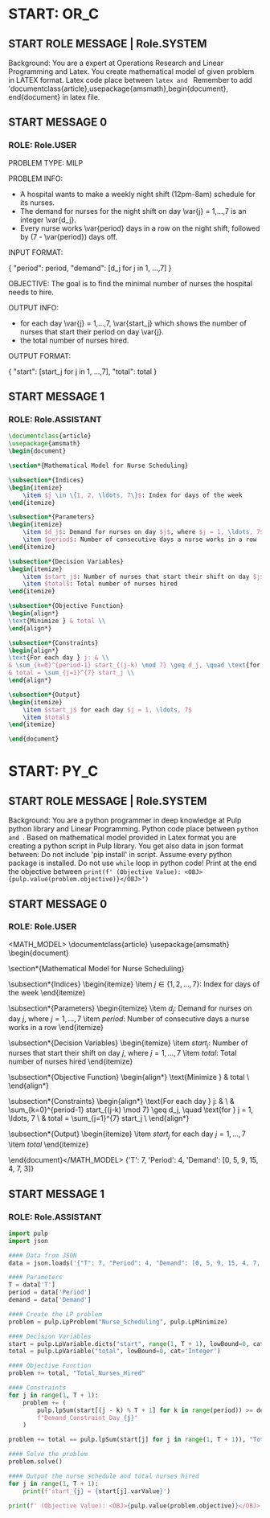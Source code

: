 # START: OR_C 
## START ROLE MESSAGE | Role.SYSTEM 
Background: You are a expert at Operations Research and Linear Programming and Latex. You create mathematical model of given problem in LATEX format. Latex code place between ```latex and ``` Remember to add 'documentclass{article},usepackage{amsmath},begin{document}, end{document} in latex file. 
## START MESSAGE 0 
### ROLE: Role.USER
<DESCRIPTION>
PROBLEM TYPE: MILP

PROBLEM INFO: 
- A hospital wants to make a weekly night shift (12pm-8am) schedule for its nurses. 
- The demand for nurses for the night shift on day \var{j} = 1,...,7 is an integer \var{d_j}. 
- Every nurse works \var{period} days in a row on the night shift, followed by (7 - \var{period}) days off.


INPUT FORMAT: 

{
    "period": period,
    "demand": [d_j for j in 1, ...,7]
}

OBJECTIVE: The goal is to find the minimal number of nurses the hospital needs to hire. 

OUTPUT INFO: 

- for each day \var{j} = 1,...,7, \var{start_j} which shows the number of nurses that start their period on day \var{j}.
- the total number of nurses hired.

OUTPUT FORMAT:

{
    "start": [start_j for j in 1, ...,7],
    "total": total
}


</DESCRIPTION>


## START MESSAGE 1 
### ROLE: Role.ASSISTANT
```latex
\documentclass{article}
\usepackage{amsmath}
\begin{document}

\section*{Mathematical Model for Nurse Scheduling}

\subsection*{Indices}
\begin{itemize}
    \item $j \in \{1, 2, \ldots, 7\}$: Index for days of the week
\end{itemize}

\subsection*{Parameters}
\begin{itemize}
    \item $d_j$: Demand for nurses on day $j$, where $j = 1, \ldots, 7$
    \item $period$: Number of consecutive days a nurse works in a row
\end{itemize}

\subsection*{Decision Variables}
\begin{itemize}
    \item $start_j$: Number of nurses that start their shift on day $j$, where $j = 1, \ldots, 7$
    \item $total$: Total number of nurses hired
\end{itemize}

\subsection*{Objective Function}
\begin{align*}
\text{Minimize } & total \\
\end{align*}

\subsection*{Constraints}
\begin{align*}
\text{For each day } j: & \\
& \sum_{k=0}^{period-1} start_{(j-k) \mod 7} \geq d_j, \quad \text{for } j = 1, \ldots, 7 \\
& total = \sum_{j=1}^{7} start_j \\
\end{align*}

\subsection*{Output}
\begin{itemize}
    \item $start_j$ for each day $j = 1, \ldots, 7$
    \item $total$
\end{itemize}

\end{document}
```

# START: PY_C 
## START ROLE MESSAGE | Role.SYSTEM 
Background: You are a python programmer in deep knowledge at Pulp python library and Linear Programming. Python code place between ```python and ```. Based on mathematical model provided in Latex format you are creating a python script in Pulp library. You get also data in json format between: <DATA></DATA> Do not include 'pip install' in script. Assume every python package is installed. Do not use `while` loop in python code! Print at the end the objective between <OBJ></OBJ> `print(f' (Objective Value): <OBJ>{pulp.value(problem.objective)}</OBJ>')` 
## START MESSAGE 0 
### ROLE: Role.USER
<MATH_MODEL>
\documentclass{article}
\usepackage{amsmath}
\begin{document}

\section*{Mathematical Model for Nurse Scheduling}

\subsection*{Indices}
\begin{itemize}
    \item $j \in \{1, 2, \ldots, 7\}$: Index for days of the week
\end{itemize}

\subsection*{Parameters}
\begin{itemize}
    \item $d_j$: Demand for nurses on day $j$, where $j = 1, \ldots, 7$
    \item $period$: Number of consecutive days a nurse works in a row
\end{itemize}

\subsection*{Decision Variables}
\begin{itemize}
    \item $start_j$: Number of nurses that start their shift on day $j$, where $j = 1, \ldots, 7$
    \item $total$: Total number of nurses hired
\end{itemize}

\subsection*{Objective Function}
\begin{align*}
\text{Minimize } & total \\
\end{align*}

\subsection*{Constraints}
\begin{align*}
\text{For each day } j: & \\
& \sum_{k=0}^{period-1} start_{(j-k) \mod 7} \geq d_j, \quad \text{for } j = 1, \ldots, 7 \\
& total = \sum_{j=1}^{7} start_j \\
\end{align*}

\subsection*{Output}
\begin{itemize}
    \item $start_j$ for each day $j = 1, \ldots, 7$
    \item $total$
\end{itemize}

\end{document}</MATH_MODEL>
<DATA>
{'T': 7, 'Period': 4, 'Demand': [0, 5, 9, 15, 4, 7, 3]}</DATA>


## START MESSAGE 1 
### ROLE: Role.ASSISTANT
```python
import pulp
import json

#### Data from JSON
data = json.loads('{"T": 7, "Period": 4, "Demand": [0, 5, 9, 15, 4, 7, 3]}')

#### Parameters
T = data['T']
period = data['Period']
demand = data['Demand']

#### Create the LP problem
problem = pulp.LpProblem("Nurse_Scheduling", pulp.LpMinimize)

#### Decision Variables
start = pulp.LpVariable.dicts("start", range(1, T + 1), lowBound=0, cat='Integer')
total = pulp.LpVariable("total", lowBound=0, cat='Integer')

#### Objective Function
problem += total, "Total_Nurses_Hired"

#### Constraints
for j in range(1, T + 1):
    problem += (
        pulp.lpSum(start[(j - k) % T + 1] for k in range(period)) >= demand[j - 1],
        f"Demand_Constraint_Day_{j}"
    )

problem += total == pulp.lpSum(start[j] for j in range(1, T + 1)), "Total_Nurses_Constraint"

#### Solve the problem
problem.solve()

#### Output the nurse schedule and total nurses hired
for j in range(1, T + 1):
    print(f'start_{j} = {start[j].varValue}')

print(f' (Objective Value): <OBJ>{pulp.value(problem.objective)}</OBJ>')
```

